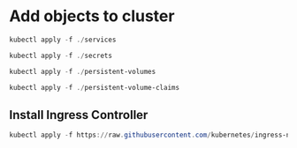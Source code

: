 # Add objects to cluster

```powershell
kubectl apply -f ./services
```

```powershell
kubectl apply -f ./secrets
```

```powershell
kubectl apply -f ./persistent-volumes
```

```powershell
kubectl apply -f ./persistent-volume-claims
```

## Install Ingress Controller

```powershell
kubectl apply -f https://raw.githubusercontent.com/kubernetes/ingress-nginx/controller-v1.8.2/deploy/static/provider/cloud/deploy.yaml
```
